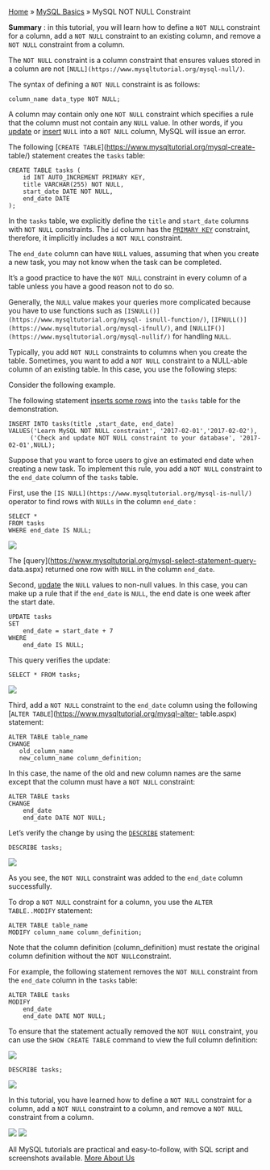 

[Home](https://www.mysqltutorial.org/) » [MySQL
Basics](https://www.mysqltutorial.org/mysql-basics/) » MySQL NOT NULL
Constraint



 **Summary** : in this tutorial, you will learn how to define a `NOT NULL`
constraint for a column, add a `NOT NULL` constraint to an existing column,
and remove a `NOT NULL` constraint from a column.



The `NOT NULL` constraint is a column constraint that ensures values stored in
a column are not `[NULL](https://www.mysqltutorial.org/mysql-null/)`.



The syntax of defining a `NOT NULL` constraint is as follows:


    
    
    column_name data_type NOT NULL;
    



A column may contain only one `NOT NULL` constraint which specifies a rule
that the column must not contain any `NULL` value. In other words, if you
[update](https://www.mysqltutorial.org/mysql-update-data.aspx) or
[insert](https://www.mysqltutorial.org/mysql-insert-statement.aspx) `NULL`
into a `NOT NULL` column, MySQL will issue an error.



The following [`CREATE TABLE`](https://www.mysqltutorial.org/mysql-create-
table/) statement creates the `tasks` table:


    
    
    CREATE TABLE tasks (
        id INT AUTO_INCREMENT PRIMARY KEY,
        title VARCHAR(255) NOT NULL,
        start_date DATE NOT NULL,
        end_date DATE
    );
    



In the `tasks` table, we explicitly define the `title` and `start_date`
columns with `NOT NULL` constraints. The `id` column has the [`PRIMARY
KEY`](https://www.mysqltutorial.org/mysql-primary-key/) constraint, therefore,
it implicitly includes a `NOT NULL` constraint.



The `end_date` column can have `NULL` values, assuming that when you create a
new task, you may not know when the task can be completed.



It’s a good practice to have the `NOT NULL` constraint in every column of a
table unless you have a good reason not to do so.



Generally, the `NULL` value makes your queries more complicated because you
have to use functions such as `[ISNULL()](https://www.mysqltutorial.org/mysql-
isnull-function/)`, `[IFNULL()](https://www.mysqltutorial.org/mysql-ifnull/)`,
and `[NULLIF()](https://www.mysqltutorial.org/mysql-nullif/)` for handling
`NULL`.



Typically, you add `NOT NULL` constraints to columns when you create the
table. Sometimes, you want to add a `NOT NULL` constraint to a NULL-able
column of an existing table. In this case, you use the following steps:



Consider the following example.



The following statement [inserts some
rows](https://www.mysqltutorial.org/mysql-insert-multiple-rows/) into the
`tasks` table for the demonstration.


    
    
    INSERT INTO tasks(title ,start_date, end_date)
    VALUES('Learn MySQL NOT NULL constraint', '2017-02-01','2017-02-02'),
          ('Check and update NOT NULL constraint to your database', '2017-02-01',NULL);
    



Suppose that you want to force users to give an estimated end date when
creating a new task. To implement this rule, you add a `NOT NULL` constraint
to the `end_date` column of the `tasks` table.



First, use the `[IS NULL](https://www.mysqltutorial.org/mysql-is-null/)`
operator to find rows with `NULLs` in the column `end_date` :


    
    
    SELECT * 
    FROM tasks
    WHERE end_date IS NULL;  
    

![](https://www.mysqltutorial.org/wp-content/uploads/2017/02/MySQL-NOT-NULL-example.png)


The [query](https://www.mysqltutorial.org/mysql-select-statement-query-
data.aspx) returned one row with `NULL` in the column `end_date`.



Second, [update](https://www.mysqltutorial.org/mysql-update-data.aspx) the
`NULL` values to non-null values. In this case, you can make up a rule that if
the `end_date` is `NULL`, the end date is one week after the start date.


    
    
    UPDATE tasks 
    SET 
        end_date = start_date + 7
    WHERE
        end_date IS NULL;
    



This query verifies the update:


    
    
    SELECT * FROM tasks;
    

![](https://www.mysqltutorial.org/wp-content/uploads/2017/02/MySQL-NOT-NULL-Update-NULL-values.png)


Third, add a `NOT NULL` constraint to the `end_date` column using the
following [`ALTER TABLE`](https://www.mysqltutorial.org/mysql-alter-
table.aspx) statement:


    
    
    ALTER TABLE table_name
    CHANGE 
       old_column_name 
       new_column_name column_definition;
    



In this case, the name of the old and new column names are the same except
that the column must have a `NOT NULL` constraint:


    
    
    ALTER TABLE tasks 
    CHANGE 
        end_date 
        end_date DATE NOT NULL;
    



Let’s verify the change by using the
[`DESCRIBE`](https://www.mysqltutorial.org/mysql-show-columns/) statement:


    
    
    DESCRIBE tasks;
    

![](https://www.mysqltutorial.org/wp-content/uploads/2017/02/MySQL-NOT-NULL-Add-to-existing-column.png)


As you see, the `NOT NULL` constraint was added to the `end_date` column
successfully.



To drop a `NOT NULL` constraint for a column, you use the `ALTER
TABLE..MODIFY` statement:


    
    
    ALTER TABLE table_name
    MODIFY column_name column_definition;
    



Note that the column definition (column_definition) must restate the original
column definition without the `NOT NULL`constraint.



For example, the following statement removes the `NOT NULL` constraint from
the `end_date` column in the `tasks` table:


    
    
    ALTER TABLE tasks 
    MODIFY 
        end_date 
        end_date DATE NOT NULL;



To ensure that the statement actually removed the `NOT NULL` constraint, you
can use the `SHOW CREATE TABLE` command to view the full column definition:

![](https://www.mysqltutorial.org/wp-content/uploads/2019/09/MySQL-NOT-NULL-constraint-removal-example.png)

    
    
    DESCRIBE tasks;

![](https://www.mysqltutorial.org/wp-content/uploads/2019/09/MySQL-NOT-NULL-constraint-describe.png)


In this tutorial, you have learned how to define a `NOT NULL` constraint for a
column, add a `NOT NULL` constraint to a column, and remove a `NOT NULL`
constraint from a column.

![](https://www.mysqltutorial.org/wp-content/themes/evolution/img/left.svg)
![](https://www.mysqltutorial.org/wp-content/themes/evolution/img/right.svg)


All MySQL tutorials are practical and easy-to-follow, with SQL script and
screenshots available. [More About Us](/about-us/)


